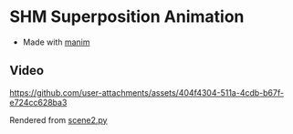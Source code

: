# SHM Superposition Animation

- Made with [manim](https://www.manim.community/)

## Video

https://github.com/user-attachments/assets/404f4304-511a-4cdb-b67f-e724cc628ba3

Rendered from [scene2.py](https://github.com/brinterwastaken/shm-superposition/blob/main/scene2.py)
